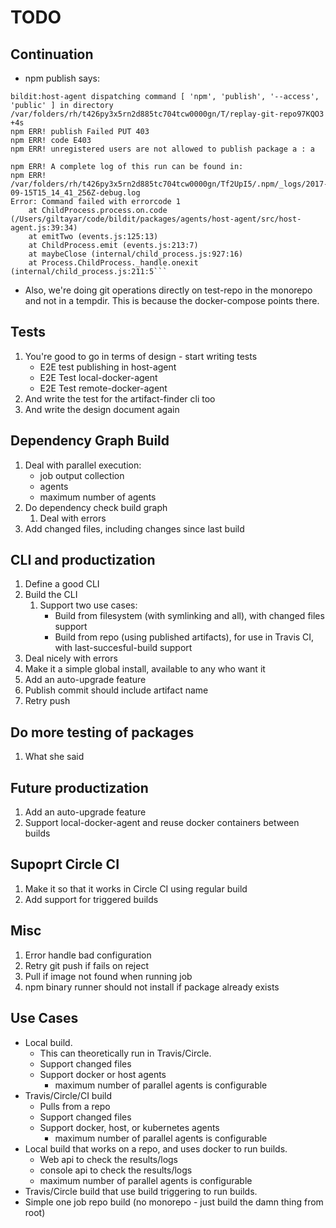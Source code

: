 # TODO

## Continuation

* npm publish says:

```error
bildit:host-agent dispatching command [ 'npm', 'publish', '--access', 'public' ] in directory /var/folders/rh/t426py3x5rn2d885tc704tcw0000gn/T/replay-git-repo97KQO3 +4s
npm ERR! publish Failed PUT 403
npm ERR! code E403
npm ERR! unregistered users are not allowed to publish package a : a

npm ERR! A complete log of this run can be found in:
npm ERR!     /var/folders/rh/t426py3x5rn2d885tc704tcw0000gn/Tf2UpI5/.npm/_logs/2017-09-15T15_14_41_256Z-debug.log
Error: Command failed with errorcode 1
    at ChildProcess.process.on.code (/Users/giltayar/code/bildit/packages/agents/host-agent/src/host-agent.js:39:34)
    at emitTwo (events.js:125:13)
    at ChildProcess.emit (events.js:213:7)
    at maybeClose (internal/child_process.js:927:16)
    at Process.ChildProcess._handle.onexit (internal/child_process.js:211:5```
```

* Also, we're doing git operations directly on test-repo in the monorepo and not in a tempdir. This is because the
  docker-compose points there.

## Tests

1. You're good to go in terms of design - start writing tests
   * E2E test publishing in host-agent
   * E2E Test local-docker-agent
   * E2E Test remote-docker-agent
1. And write the test for the artifact-finder cli too
1. And write the design document again

## Dependency Graph Build

1. Deal with parallel execution:
   * job output collection
   * agents
   * maximum number of agents
1. Do dependency check build graph
   1. Deal with errors
1. Add changed files, including changes since last build

## CLI and productization

1. Define a good CLI
1. Build the CLI
   1. Support two use cases:
      * Build from filesystem (with symlinking and all), with changed files support
      * Build from repo (using published artifacts), for use in Travis CI, with last-succesful-build support
1. Deal nicely with errors
1. Make it a simple global install, available to any who want it
1. Add an auto-upgrade feature
1. Publish commit should include artifact name
1. Retry push

## Do more testing of packages

1. What she said

## Future productization

1. Add an auto-upgrade feature
1. Support local-docker-agent and reuse docker containers between builds

## Supoprt Circle CI

1. Make it so that it works in Circle CI using regular build
1. Add support for triggered builds

## Misc

1. Error handle bad configuration
1. Retry git push if fails on reject
1. Pull if image not found when running job
1. npm binary runner should not install if package already exists

## Use Cases

* Local build.
  * This can theoretically run in Travis/Circle.
  * Support changed files
  * Support docker or host agents
    * maximum number of parallel agents is configurable
* Travis/Circle/CI build
  * Pulls from a repo
  * Support changed files
  * Support docker, host, or kubernetes agents
    * maximum number of parallel agents is configurable
* Local build that works on a repo, and uses docker to run builds.
  * Web api to check the results/logs
  * console api to check the results/logs
  * maximum number of parallel agents is configurable
* Travis/Circle build that use build triggering to run builds.
* Simple one job repo build (no monorepo - just build the damn thing from root)